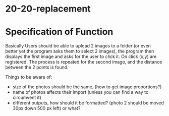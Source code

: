 # 20-20-replacement

# Specification of Function

Basically Users should be able to upload 2 images to a folder (or even better yet the program asks them to select 2 images), the program then displays the first image and asks for the user to click it. On click (x,y) are registered. The process is repeated for the second image, and the distance between the 2 points is found. 

Things to be aware of:
* size of the photos should be the same, (how to get image proportions?)
* name of photos affects their import (unless you can find a way to circumvent it)
* different outputs, how should it be formatted? (photo 2 should be moved 30px down 500 px left) or what?

